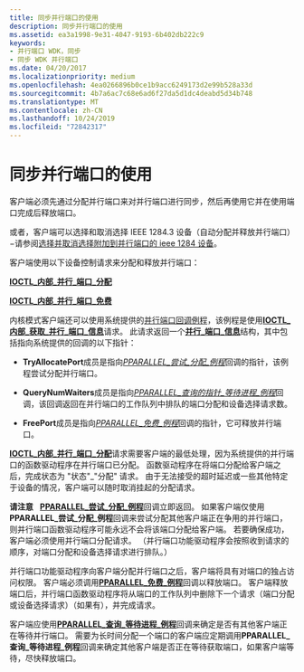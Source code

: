 ```yaml
---
title: 同步并行端口的使用
description: 同步并行端口的使用
ms.assetid: ea3a1998-9e31-4047-9193-6b402db222c9
keywords:
- 并行端口 WDK，同步
- 同步 WDK 并行端口
ms.date: 04/20/2017
ms.localizationpriority: medium
ms.openlocfilehash: 4ea0266896b0ce1b9acc6249173d2e99b528a33d
ms.sourcegitcommit: 4b7a6ac7c68e6ad6f27da5d1dc4deabd5d34b748
ms.translationtype: MT
ms.contentlocale: zh-CN
ms.lasthandoff: 10/24/2019
ms.locfileid: "72842317"
---
```

# <a name="synchronizing-the-use-of-a-parallel-port"></a>同步并行端口的使用





客户端必须先通过分配并行端口来对并行端口进行同步，然后再使用它并在使用端口完成后释放端口。

或者，客户端可以选择和取消选择 IEEE 1284.3 设备（自动分配并释放并行端口）−请参阅[选择并取消选择附加到并行端口的 ieee 1284 设备](selecting-and-deselecting-an-ieee-1284-device-attached-to-a-parallel-p.md)。

客户端使用以下设备控制请求来分配和释放并行端口：

[**IOCTL\_内部\_并行\_端口\_分配**](https://docs.microsoft.com/windows-hardware/drivers/ddi/parallel/ni-parallel-ioctl_internal_parallel_port_allocate)

[**IOCTL\_内部\_并行\_端口\_免费**](https://docs.microsoft.com/windows-hardware/drivers/ddi/parallel/ni-parallel-ioctl_internal_parallel_port_free)

内核模式客户端还可以使用系统提供的[并行端口回调例程](https://docs.microsoft.com/windows-hardware/drivers/ddi/index)，该例程是使用[**IOCTL\_内部\_获取\_并行\_端口\_信息**](https://docs.microsoft.com/windows-hardware/drivers/ddi/parallel/ni-parallel-ioctl_internal_get_parallel_port_info)请求。 此请求返回一个[**并行\_端口\_信息**](https://docs.microsoft.com/windows-hardware/drivers/ddi/parallel/ns-parallel-_parallel_port_information)结构，其中包括指向系统提供的回调的以下指针：

-   **TryAllocatePort**成员是指向[*PPARALLEL\_尝试\_分配\_例程*](https://docs.microsoft.com/previous-versions/windows/hardware/drivers/ff544550(v=vs.85))回调的指针，该例程尝试分配并行端口。

-   **QueryNumWaiters**成员是指向[*PPARALLEL\_查询的指针\_等待进程\_例程*](https://docs.microsoft.com/windows-hardware/drivers/ddi/parallel/nc-parallel-pparallel_query_waiters_routine)回调，该回调返回在并行端口的工作队列中排队的端口分配和设备选择请求数。

-   **FreePort**成员是指向[*PPARALLEL\_免费\_例程*](https://docs.microsoft.com/windows-hardware/drivers/ddi/parallel/nc-parallel-pparallel_free_routine)回调的指针，它可释放并行端口。

[**IOCTL\_内部\_并行\_端口\_分配**](https://docs.microsoft.com/windows-hardware/drivers/ddi/parallel/ni-parallel-ioctl_internal_parallel_port_allocate)请求需要客户端的最低处理，因为系统提供的并行端口的函数驱动程序在并行端口已分配。 函数驱动程序在将端口分配给客户端之后，完成状态为 "状态"\_"分配" 请求。 由于无法接受的超时延迟或一些其他特定于设备的情况，客户端可以随时取消挂起的分配请求。

**请注意**   [**PPARALLEL\_尝试\_分配\_例程**](https://docs.microsoft.com/previous-versions/windows/hardware/drivers/ff544550(v=vs.85))回调立即返回。 如果客户端仅使用**PPARALLEL\_尝试\_分配\_例程**回调来尝试分配其他客户端正在争用的并行端口，则并行端口函数驱动程序可能永远不会将该端口分配给客户端。 若要确保成功，客户端必须使用并行端口分配请求。 （并行端口功能驱动程序会按照收到请求的顺序，对端口分配和设备选择请求进行排队。）

 

并行端口功能驱动程序向客户端分配并行端口之后，客户端将具有对端口的独占访问权限。 客户端必须调用[**PPARALLEL\_免费\_例程**](https://docs.microsoft.com/windows-hardware/drivers/ddi/parallel/nc-parallel-pparallel_free_routine)回调以释放端口。 客户端释放端口后，并行端口函数驱动程序将从端口的工作队列中删除下一个请求（端口分配或设备选择请求）（如果有），并完成请求。

客户端应使用[**PPARALLEL\_查询\_等待进程\_例程**](https://docs.microsoft.com/windows-hardware/drivers/ddi/parallel/nc-parallel-pparallel_query_waiters_routine)回调来确定是否有其他客户端正在等待并行端口。 需要为长时间分配一个端口的客户端应定期调用**PPARALLEL\_查询\_等待进程\_例程**回调来确定其他客户端是否正在等待获取端口，如果客户端等待，尽快释放端口。

 

 




